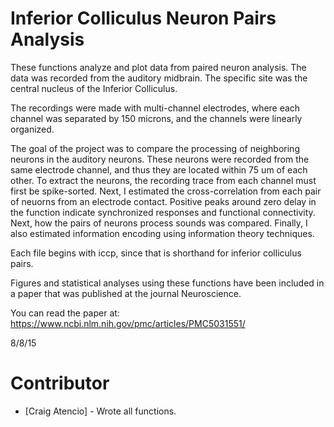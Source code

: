 Inferior Colliculus Neuron Pairs Analysis
===========

These functions analyze and plot data from paired neuron analysis. The data was recorded from the auditory midbrain. The specific site was the central nucleus of the Inferior Colliculus. 

The recordings were made with multi-channel electrodes, where each channel was separated by 150 microns, and the channels were linearly organized.

The goal of the project was to compare the processing of neighboring neurons in the auditory neurons. These neurons were recorded from the same electrode channel, and thus they are located within 75 um of each other. To extract the neurons, the recording trace from each channel must first be spike-sorted. Next, I estimated the cross-correlation from each pair of neuorns from an electrode contact. Positive peaks around zero delay in the function indicate synchronized responses and functional connectivity. Next, how the pairs of neurons process sounds was compared. Finally, I also estimated information encoding using information theory techniques.

Each file begins with iccp, since that is shorthand for inferior colliculus pairs. 

Figures and statistical analyses using these functions have been included in a paper that was published at the journal Neuroscience.

You can read the paper at: https://www.ncbi.nlm.nih.gov/pmc/articles/PMC5031551/

8/8/15

Contributor
====================

* [Craig Atencio] - Wrote all functions. 

